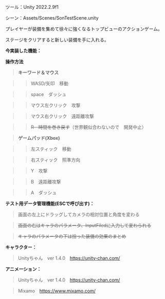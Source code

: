 ツール：Unity 2022.2.9f1

シーン：Assets/Scenes/SonTestScene.unity

プレイヤーが装備を集めて徐々に強くなるトップビューのアクションゲーム。

ステージをクリアすると新しい装備を手に入れる。

**今実装した機能：**

**操作方法**

>**キーワード＆マウス**

>>WASD/矢印　移動

>>space　ダッシュ

>>マウス左クリック　攻撃

>>マウス右クリック　遠距離攻撃

>>~~R　時間を巻き戻す~~（世界観似合わないので　開発中止）

>**ゲームパッド(Xbox)**

>>左スティック　移動

>>右スティック　照準方向

>>Y　攻撃

>>B　遠距離攻撃

>>A　ダッシュ

**テスト用データ管理機能(ESCで呼び出す)：**

>画面の左上にドラッグしてカメラの相対位置と角度を変わる

>~~画面の右はキャラのパラメータ、InputFiledに入力して変わられる~~

>~~キャラのパラメータの下は拾った装備の効果のまとめ~~

**キャラクター：**

>Unityちゃん　ver 1.4.0　https://unity-chan.com/

**アニメーション：**

>Unityちゃん　ver 1.4.0　https://unity-chan.com/

>Mixamo　https://www.mixamo.com/


